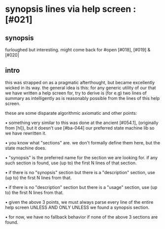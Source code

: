 # synopsis lines via help screen :[#021]

## synopsis

furloughed but interesting. might come back for #open [#018], [#019] & [#020]




## intro

this was strapped on as a pragmatic afterthought, but became excellently
wicked in its way. the general idea is this: for any generic utility of
our that we have written a help screen for, try to derive is (for e.g)
two lines of summary as intelligently as is reasonably possible from the
lines of this help screen.

these are some disparate algorithmic axiomatic and other points:

  • something very similar to this was done at the ancient [#054.1],
    (originally from [hl]), but it doesn't use
    [#ba-044] our preferred state machine lib so we have rewritten it.

  • you know what "sections" are. we don't formally define them here,
    but the state machine does.

  • "synopsis" is the preferred name for the section we are looking for.
    if any such section is found, use (up to) the first N lines of
    that section.

  • if there is no "synopsis" section but there is a "description"
    section, use (up to) the first N lines from that.

  • if there is no "description" section but there is a "usage" section,
    use (up to) the first N lines from that.

  • given the above 3 points, we must always parse every line of the
    entire help screen UNLESS AND ONLY UNLESS we found a synopsis
    section.

  • for now, we have no fallback behavior if none of the above 3
    sections are found.
